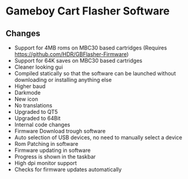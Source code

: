 Gameboy Cart Flasher Software
====================================

Changes
---------------------------------
- Support for 4MB roms on MBC30 based cartridges (Requires https://github.com/HDR/GBFlasher-Firmware)
- Support for 64K saves on MBC30 based cartridges
- Cleaner looking gui
- Compiled statically so that the software can be launched without downloading or installing anything else
- Higher baud
- Darkmode
- New icon
- No translations
- Upgraded to QT5
- Upgraded to 64Bit
- Internal code changes
- Firmware Download trough software
- Auto selection of USB devices, no need to manually select a device
- Rom Patching in software
- Firmware updating in software
- Progress is shown in the taskbar
- High dpi monitor support
- Checks for firmware updates automatically
